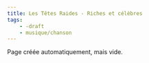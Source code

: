 ```yaml
---
title: Les Têtes Raides - Riches et célèbres
tags:
    - -draft
    - musique/chanson
---
```


Page créée automatiquement, mais vide.
